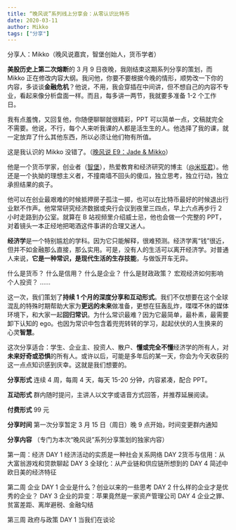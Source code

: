 ```yaml
---
title: “晚风说”系列线上分享会：从零认识比特币
date: 2020-03-11
author: Mikko
tags: ["分享"]
---
```


分享人：Mikko（晚风说嘉宾，智堡创始人，货币学者）

<!--more-->

**美股历史上第二次熔断**的 3 月 9 日夜晚，我刚结束这期系列分享的策划，而 Mikko 正在修改内容大纲。我问他，你要不要根据今晚的情形，顺势改一下你的内容，多谈谈**金融危机**？他说，不用，我会穿插在中间讲，但不想自己的内容不专业，看起来像分析盘面一样。而且，每多讲一两节，我就要多准备 1-2 个工作日。

我有点羞愧，又回复他，你随便聊聊就很精彩，PPT 可以简单一点，文稿就完全不需要。他说，不行，每个人来听我课的人都是活生生的人。他选择了我的课，就一定放弃了什么其他东西，所以必须让他们物有所值。

这是我认识的 Mikko 没错了。（[晚风说 E9：Jade & Mikko](http://mp.weixin.qq.com/s?__biz=MzA5Nzk4MDMxMg==&mid=2247484422&idx=1&sn=0ca3e73fb2e3f49aa8b563f9f2c021be&chksm=9099def1a7ee57e71bc6ca5f8f5397d46068dce896d4b609ab9b339e4451f1166a33ce3de7cd&scene=21#wechat_redirect)）

他是一个货币学家，创业者（[智堡](https://wisburg.com/)），热爱教育和经济研究的博主（[@米抠君](https://space.bilibili.com/11996?from=search&seid=1051065867317283454)）。他还是一个执拗的理想主义者，不撞南墙不回头的傻瓜，独立思考，独立行动，独立承担结果的疯子。

他可以在创业最艰难的时候抵押房子孤注一掷，也可以在比特币最好的时候退出行业默不作声。他常常研究经济数据或央行会议到夜里三四点，早上六点再步行 2 小时走路到办公室。就算在 B 站视频里介绍威士忌，他也会做一个完整的 PPT，对着镜头一本正经地把喝酒这件事讲的合理又迷人。

**经济学**是一个特别尴尬的学科。因为它只能解释，很难预测。经济学离“钱”很近，但并不如金融那么直接，那么实用。可是，没有人的生活可以离开经济学。对普通人来说，**它是一种常识，是现代生活的生存技能**，与做饭开车无异。

什么是货币？
什么是信用？
什么是企业？
什么是财政政策？
宏观经济如何影响个人投资？
……

这一次，我们策划了**持续 1 个月的深度分享和互动形式**。我们不仅想要在这个全球混乱的特殊时期帮助大家为**更远的未来**做准备，更想在狂轰乱炸，喋喋不休的媒体环境下，和大家一起**回归常识**。为什么常识最难？因为它最简单，最朴素，最需要卸下认知的 ego。也因为常识中包含着兜兜转转的学习，起起伏伏的人生换来的心灵**智慧**。

这次分享适合：学生、企业主、投资人、散户、**懂或完全不懂**经济学的所有人，对**未来好奇或恐惧**的所有人。或许以后，可能是多年后的某一天，你会为今天收获的这一点点知识感到庆幸。这就是我们想要的。

**分享形式**   连续 4 周，每周 4 天，每天 15-20 分钟，内容紧凑，配合 PPT。

 **互动形式**   群内随时提问，主讲人以文字或语音方式回答，并推荐延展阅读。

 **付费形式**   99 元

 **分享时间**   第一次分享暂定 3 月 15 日（周日）晚 9 点开始，时间变更群内通知

 **分享内容** （专门为本次“晚风说”系列分享策划的独家内容）

第一周：经济
DAY 1  经济活动的实质是一种社会关系网络
DAY 2货币与信用：从大富翁游戏和贷款聊起
DAY 3
全球化：从产业链和供应链所想到的
DAY 4
简述中欧日美的经济特征

第二周
企业
DAY 1
企业是什么？创业以来的一些思考
DAY 2
什么样的企业才是优秀的企业？
DAY 3
企业的异变：苹果竟然是一家资产管理公司
DAY 4
企业之罪、贫富差距、离岸避税、金融勾结

第三周
政府与政策
DAY 1
当我们在谈论